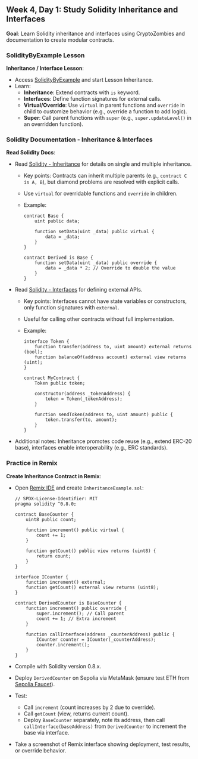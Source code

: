 ## Week 4, Day 1: Study Solidity Inheritance and Interfaces

**Goal**: Learn Solidity inheritance and interfaces using CryptoZombies and documentation to create modular contracts.

### SolidityByExample Lesson

**Inheritance / Interface Lesson**:

- Access [SolidityByExample](https://solidity-by-example.org/inheritance/) and start Lesson Inheritance.
- Learn:
  - **Inheritance**: Extend contracts with `is` keyword.
  - **Interfaces**: Define function signatures for external calls.
  - **Virtual/Override**: Use `virtual` in parent functions and `override` in child to customize behavior (e.g., override a function to add logic).
  - **Super**: Call parent functions with `super` (e.g., `super.updateLevel()` in an overridden function).

### Solidity Documentation - Inheritance & Interfaces

**Read Solidity Docs**:

- Read [Solidity - Inheritance](https://docs.soliditylang.org/en/latest/contracts.html#inheritance) for details on single and multiple inheritance.

  - Key points: Contracts can inherit multiple parents (e.g., `contract C is A, B`), but diamond problems are resolved with explicit calls.
  - Use `virtual` for overridable functions and `override` in children.
  - Example:

    ```
    contract Base {
        uint public data;

        function setData(uint _data) public virtual {
            data = _data;
        }
    }

    contract Derived is Base {
        function setData(uint _data) public override {
            data = _data * 2; // Override to double the value
        }
    }
    ```

- Read [Solidity - Interfaces](https://docs.soliditylang.org/en/latest/contracts.html#interfaces) for defining external APIs.

  - Key points: Interfaces cannot have state variables or constructors, only function signatures with `external`.
  - Useful for calling other contracts without full implementation.
  - Example:

    ```
    interface Token {
        function transfer(address to, uint amount) external returns (bool);
        function balanceOf(address account) external view returns (uint);
    }

    contract MyContract {
        Token public token;

        constructor(address _tokenAddress) {
            token = Token(_tokenAddress);
        }

        function sendToken(address to, uint amount) public {
            token.transfer(to, amount);
        }
    }
    ```

- Additional notes: Inheritance promotes code reuse (e.g., extend ERC-20 base), interfaces enable interoperability (e.g., ERC standards).

### Practice in Remix

**Create Inheritance Contract in Remix**:

- Open [Remix IDE](https://remix.ethereum.org/) and create `InheritanceExample.sol`:

  ```
  // SPDX-License-Identifier: MIT
  pragma solidity ^0.8.0;

  contract BaseCounter {
      uint8 public count;

      function increment() public virtual {
          count += 1;
      }

      function getCount() public view returns (uint8) {
          return count;
      }
  }

  interface ICounter {
      function increment() external;
      function getCount() external view returns (uint8);
  }

  contract DerivedCounter is BaseCounter {
      function increment() public override {
          super.increment(); // Call parent
          count += 1; // Extra increment
      }

      function callInterface(address _counterAddress) public {
          ICounter counter = ICounter(_counterAddress);
          counter.increment();
      }
  }
  ```

- Compile with Solidity version 0.8.x.
- Deploy `DerivedCounter` on Sepolia via MetaMask (ensure test ETH from [Sepolia Faucet](https://sepoliafaucet.com/)).
- Test:
  - Call `increment` (count increases by 2 due to override).
  - Call `getCount` (view, returns current count).
  - Deploy `BaseCounter` separately, note its address, then call `callInterface(baseAddress)` from `DerivedCounter` to increment the base via interface.
- Take a screenshot of Remix interface showing deployment, test results, or override behavior.
